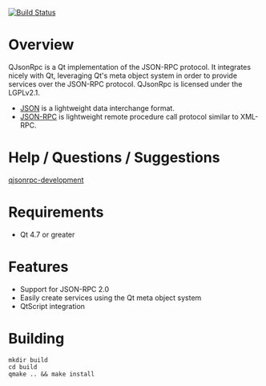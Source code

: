 [![Build Status](https://drone.io/bitbucket.org/devonit/qjsonrpc/status.png)](https://drone.io/bitbucket.org/devonit/qjsonrpc/latest)

Overview
=======

QJsonRpc is a Qt implementation of the JSON-RPC protocol.
It integrates nicely with Qt, leveraging Qt's meta object system in order
to provide services over the JSON-RPC protocol. QJsonRpc is licensed under
the LGPLv2.1.

- [JSON](http://www.json.org/) is a lightweight data interchange format.
- [JSON-RPC](http://jsonrpc.org/) is lightweight remote procedure call protocol similar to XML-RPC.

Help / Questions / Suggestions
============
[qjsonrpc-development](http://groups.google.com/group/qjsonrpc-development)

Requirements
============

- Qt 4.7 or greater

Features
========

- Support for JSON-RPC 2.0
- Easily create services using the Qt meta object system
- QtScript integration

Building
========

    mkdir build
    cd build
    qmake .. && make install
